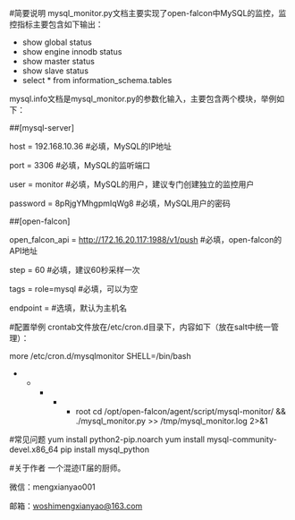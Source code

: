 #简要说明
mysql_monitor.py文档主要实现了open-falcon中MySQL的监控，监控指标主要包含如下输出：

+ show global status
+ show engine innodb status
+ show master status
+ show slave status
+ select * from information_schema.tables

mysql.info文档是mysql_monitor.py的参数化输入，主要包含两个模块，举例如下：


##[mysql-server]

host = 192.168.10.36      #必填，MySQL的IP地址

port = 3306               #必填，MySQL的监听端口

user = monitor            #必填，MySQL的用户，建议专门创建独立的监控用户

password = 8pRjgYMhgpmIqWg8 #必填，MySQL用户的密码



##[open-falcon]

open_falcon_api = http://172.16.20.117:1988/v1/push   #必填，open-falcon的API地址

step = 60             #必填，建议60秒采样一次

tags = role=mysql     #必填，可以为空

endpoint =            #选填，默认为主机名  


#配置举例
crontab文件放在/etc/cron.d目录下，内容如下（放在salt中统一管理）：

more /etc/cron.d/mysqlmonitor
SHELL=/bin/bash
* * * * * root cd /opt/open-falcon/agent/script/mysql-monitor/ && ./mysql_monitor.py >> /tmp/mysql_monitor.log 2>&1

#常见问题
yum install python2-pip.noarch
yum install mysql-community-devel.x86_64
pip install mysql_python

#关于作者
一个混迹IT届的厨师。

微信：mengxianyao001

邮箱：woshimengxianyao@163.com

